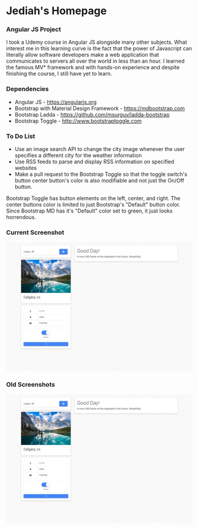# Jediah's Homepage
### Angular JS Project
I took a Udemy course in Angular JS alongside many other subjects. What interest me in this learning curve is the fact that the power of Javascript can literally allow software developers make a web application that communicates to servers all over the world in less than an hour. I learned the famous MV* framework and with hands-on experience and despite finishing the course, I still have yet to learn.

### Dependencies
- Angular JS - https://angularjs.org
- Bootstrap with Material Design Framework - https://mdbootstrap.com
- Bootstrap Ladda - https://github.com/msurguy/ladda-bootstrap
- Bootstrap Toggle - http://www.bootstraptoggle.com

### To Do List
- Use an image search API to change the city image whenever the user specifies a different city for the weather information
- Use RSS feeds to parse and display RSS information on specified websites
- Make a pull request to the Bootstrap Toggle so that the toggle switch's button center button's color is also modifiable and not just the On/Off button.

Bootstrap Toggle has button elements on the left, center, and right. The center buttons color is limited to just Bootstrap's "Default" button color. Since Bootstrap MD has it's "Default" color set to green, it just looks horrendous.

### Current Screenshot
![Screenshot](https://github.com/JediahDizon/Angular-JS/blob/master/doc/Screenshots/Capture%20-%201.PNG "Screen Shot - 2")
### Old Screenshots
![Screenshot](https://github.com/JediahDizon/Angular-JS/blob/master/doc/Screenshots/Capture%20-%201.PNG "Screen Shot - 1")
